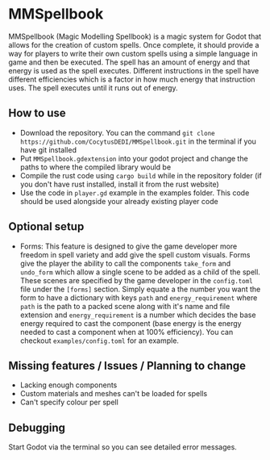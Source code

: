 # MMSpellbook
MMSpellbook (Magic Modelling Spellbook) is a magic system for Godot that allows for the creation of custom spells. Once complete, it should provide a way for players to write their own custom spells using a simple language in game and then be executed. The spell has an amount of energy and that energy is used as the spell executes. Different instructions in the spell have different efficiencies which is a factor in how much energy that instruction uses. The spell executes until it runs out of energy.

## How to use
- Download the repository. You can the command `git clone https://github.com/CocytusDEDI/MMSpellbook.git` in the terminal if you have git installed
- Put `MMSpellbook.gdextension` into your godot project and change the paths to where the compiled library would be
- Compile the rust code using `cargo build` while in the repository folder (if you don't have rust installed, install it from the rust website)
- Use the code in `player.gd` example in the examples folder. This code should be used alongside your already existing player code

## Optional setup
- Forms: This feature is designed to give the game developer more freedom in spell variety and add give the spell custom visuals. Forms give the player the ability to call the components `take_form` and `undo_form` which allow a single scene to be added as a child of the spell. These scenes are specified by the game developer in the `config.toml` file under the `[forms]` section. Simply equate a the number you want the form to have a dictionary with keys `path` and `energy_requirement` where `path` is the path to a packed scene along with it's name and file extension and `energy_requirement` is a number which decides the base energy required to cast the component (base energy is the energy needed to cast a component when at 100% efficiency). You can checkout `examples/config.toml` for an example.

## Missing features / Issues / Planning to change
- Lacking enough components
- Custom materials and meshes can't be loaded for spells
- Can't specify colour per spell

## Debugging
Start Godot via the terminal so you can see detailed error messages.
